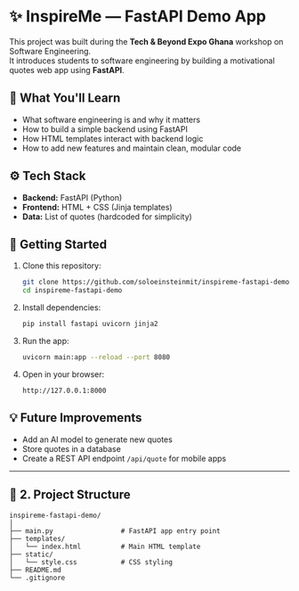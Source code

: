 # ✨ InspireMe — FastAPI Demo App

This project was built during the **Tech & Beyond Expo Ghana** workshop on Software Engineering.  
It introduces students to software engineering by building a motivational quotes web app using **FastAPI**.

## 🧠 What You'll Learn

- What software engineering is and why it matters
- How to build a simple backend using FastAPI
- How HTML templates interact with backend logic
- How to add new features and maintain clean, modular code

## ⚙️ Tech Stack

- **Backend:** FastAPI (Python)
- **Frontend:** HTML + CSS (Jinja templates)
- **Data:** List of quotes (hardcoded for simplicity)

## 🚀 Getting Started

1. Clone this repository:

   ```bash
   git clone https://github.com/soloeinsteinmit/inspireme-fastapi-demo.git
   cd inspireme-fastapi-demo

   ```

2. Install dependencies:

   ```bash
   pip install fastapi uvicorn jinja2
   ```

3. Run the app:

   ```bash
   uvicorn main:app --reload --port 8080
   ```

4. Open in your browser:

   ```
   http://127.0.0.1:8000
   ```

## 💡 Future Improvements

- Add an AI model to generate new quotes
- Store quotes in a database
- Create a REST API endpoint `/api/quote` for mobile apps

---

## 🧩 2. Project Structure

```
inspireme-fastapi-demo/
│
├── main.py                 # FastAPI app entry point
├── templates/
│   └── index.html          # Main HTML template
├── static/
│   └── style.css           # CSS styling
├── README.md
└── .gitignore
```
